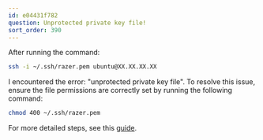```yaml
---
id: e04431f782
question: Unprotected private key file!
sort_order: 390
---
```


After running the command:

```bash
ssh -i ~/.ssh/razer.pem ubuntu@XX.XX.XX.XX
```

I encountered the error: "unprotected private key file". To resolve this issue, ensure the file permissions are correctly set by running the following command:

```bash
chmod 400 ~/.ssh/razer.pem
```

For more detailed steps, see this [guide](https://99robots.com/how-to-fix-permission-error-ssh-amazon-ec2-instance/).